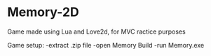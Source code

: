 # Memory-2D

 Game made using Lua and Love2d, for MVC ractice purposes 

 Game setup: -extract .zip file
             -open Memory Build
             -run Memory.exe
